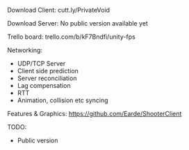 Download Client: cutt.ly/PrivateVoid

Download Server: No public version available yet

Trello board: 	 trello.com/b/kF7Bndfi/unity-fps

Networking:
- UDP/TCP Server
- Client side prediction
- Server reconciliation
- Lag compensation
- RTT
- Animation, collision etc syncing

Features & Graphics:
https://github.com/Earde/ShooterClient

TODO:
- Public version